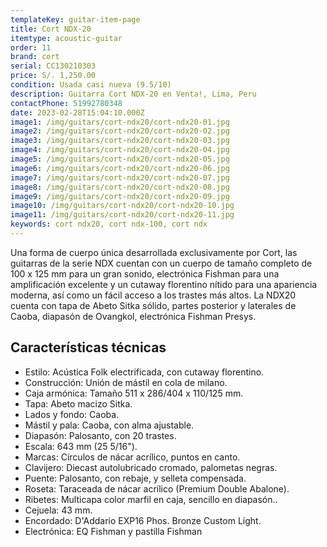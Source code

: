 ```yaml
---
templateKey: guitar-item-page
title: Cort NDX-20
itemtype: acoustic-guitar
order: 11
brand: cort
serial: CC130210303
price: S/. 1,250.00
condition: Usada casi nueva (9.5/10)
description: Guitarra Cort NDX-20 en Venta!, Lima, Peru
contactPhone: 51992780348
date: 2023-02-28T15:04:10.000Z
image1: /img/guitars/cort-ndx20/cort-ndx20-01.jpg
image2: /img/guitars/cort-ndx20/cort-ndx20-02.jpg
image3: /img/guitars/cort-ndx20/cort-ndx20-03.jpg
image4: /img/guitars/cort-ndx20/cort-ndx20-04.jpg
image5: /img/guitars/cort-ndx20/cort-ndx20-05.jpg
image6: /img/guitars/cort-ndx20/cort-ndx20-06.jpg
image7: /img/guitars/cort-ndx20/cort-ndx20-07.jpg
image8: /img/guitars/cort-ndx20/cort-ndx20-08.jpg
image9: /img/guitars/cort-ndx20/cort-ndx20-09.jpg
image10: /img/guitars/cort-ndx20/cort-ndx20-10.jpg
image11: /img/guitars/cort-ndx20/cort-ndx20-11.jpg
keywords: cort ndx20, cort ndx-100, cort ndx
---
```

Una forma de cuerpo única desarrollada exclusivamente por Cort, las guitarras de la serie NDX cuentan con un cuerpo de tamaño completo de 100 x 125 mm para un gran sonido, electrónica Fishman para una amplificación excelente y un cutaway florentino nítido para una apariencia moderna, así como un fácil acceso a los trastes más altos. La NDX20 cuenta con tapa de Abeto Sitka sólido, partes posterior y laterales de Caoba, diapasón de Ovangkol, electrónica Fishman Presys.

## Características técnicas

* Estilo: Acústica Folk electrificada, con cutaway florentino.
* Construcción: Unión de mástil en cola de milano.
* Caja armónica: Tamaño 511 x 286/404 x 110/125 mm.
* Tapa: Abeto macizo Sitka.
* Lados y fondo: Caoba.
* Mástil y pala: Caoba, con alma ajustable.
* Diapasón: Palosanto, con 20 trastes.
* Escala: 643 mm (25 5/16").
* Marcas: Círculos de nácar acrílico, puntos en canto.
* Clavijero: Diecast autolubricado cromado, palometas negras.
* Puente: Palosanto, con rebaje, y selleta compensada.
* Roseta: Taraceada de nácar acrílico (Premium Double Abalone).
* Ribetes: Multicapa color marfil en caja, sencillo en diapasón..
* Cejuela: 43 mm.
* Encordado: D'Addario EXP16 Phos. Bronze Custom Light.
* Electrónica: EQ Fishman y pastilla Fishman
